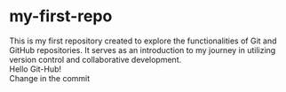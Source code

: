 # my-first-repo
This is my first repository created to explore the functionalities of Git and GitHub repositories. It serves as an introduction to my journey in utilizing version control and collaborative development.
<br>
Hello Git-Hub! 
<br>
Change in the commit
